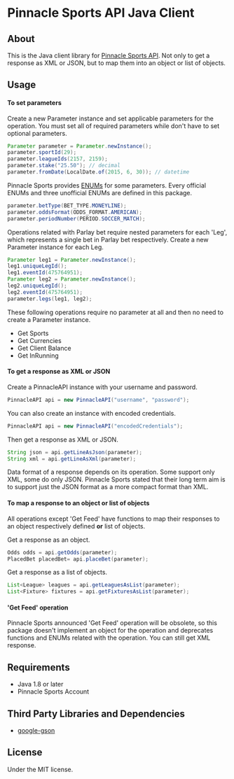 # Pinnacle Sports API Java Client

## About

This is the Java client library for [Pinnacle Sports API](http://www.pinnaclesports.com/en/api/manual). Not only to get a response as XML or JSON, but to map them into an object or list of objects. 

## Usage
#### To set parameters

Create a new Parameter instance and set applicable parameters for the operation. You must set all of required parameters while don't have to set optional parameters. 
```java
Parameter parameter = Parameter.newInstance();
parameter.sportId(29);
parameter.leagueIds(2157, 2159);
parameter.stake("25.50"); // decimal
parameter.fromDate(LocalDate.of(2015, 6, 30)); // datetime
``` 

Pinnacle Sports provides [ENUMs](http://www.pinnaclesports.com/en/api/manual#Enums) for some parameters. Every official ENUMs and three unofficial ENUMs are defined in this package. 
```java
parameter.betType(BET_TYPE.MONEYLINE);
parameter.oddsFormat(ODDS_FORMAT.AMERICAN);
parameter.periodNumber(PERIOD.SOCCER_MATCH);
``` 

Operations related with Parlay bet require nested parameters for each 'Leg', which represents a single bet  in Parlay bet respectively. Create a new Parameter instance for each Leg.  
```java
Parameter leg1 = Parameter.newInstance();
leg1.uniqueLegId();
leg1.eventId(475764951);
Parameter leg2 = Parameter.newInstance();
leg2.uniqueLegId();
leg2.eventId(475764951);
parameter.legs(leg1, leg2);
```

These following operations require no parameter at all and then no need to create a Parameter instance.
- Get Sports
- Get Currencies
- Get Client Balance
- Get InRunning

#### To get a response as XML or JSON

Create a PinnacleAPI instance with your username and password. 
```java
PinnacleAPI api = new PinnacleAPI("username", "password");
```

You can also create an instance with encoded credentials. 
```java
PinnacleAPI api = new PinnacleAPI("encodedCredentials");
```

Then get a response as XML or JSON.
```java
String json = api.getLineAsJson(parameter);
String xml = api.getLineAsXml(parameter);
```

Data format of a response depends on its operation. Some support only XML, some do only JSON. Pinnacle Sports stated that their long term aim is to support just the JSON format as a more compact format than XML.

#### To map a response to an object or list of objects

All operations except 'Get Feed' have functions to map their responses to an object respectively defined **or** list of objects.

Get a response as an object.
```java
Odds odds = api.getOdds(parameter);
PlacedBet placedBet= api.placeBet(parameter);
```

Get a response as a list of objects.
```java
List<League> leagues = api.getLeaguesAsList(parameter);
List<Fixture> fixtures = api.getFixturesAsList(parameter);
```

#### 'Get Feed' operation

Pinnacle Sports announced 'Get Feed' operation will be obsolete, so this package doesn't implement an object for the operation and deprecates functions and ENUMs related with the operation. You can still get XML response.

## Requirements
- Java 1.8 or later
- Pinnacle Sports Account

## Third Party Libraries and Dependencies
- [google-gson](https://code.google.com/p/google-gson/)

## License
Under the MIT license. 
